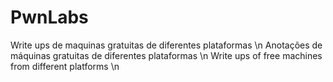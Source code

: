 # PwnLabs
Write ups de maquinas gratuitas de diferentes plataformas \n
Anotações de máquinas gratuitas de diferentes plataformas \n
Write ups of free machines from different platforms \n

